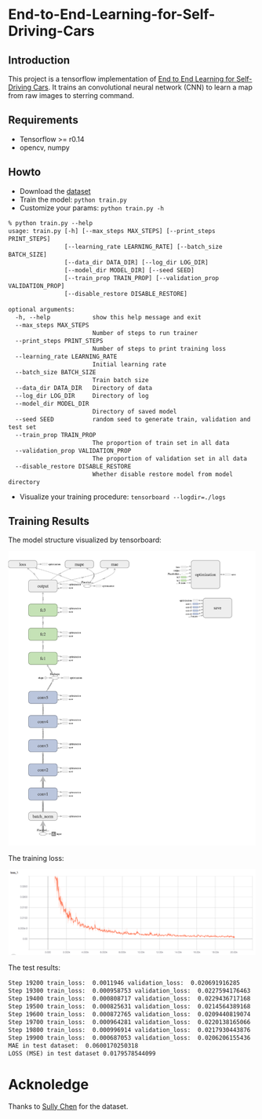 # End-to-End-Learning-for-Self-Driving-Cars
## Introduction

This project is a tensorflow implementation of [End to End Learning for Self-Driving Cars](https://arxiv.org/abs/1604.07316). It trains an convolutional neural network (CNN) to learn a map from raw images to sterring command.

## Requirements

- Tensorflow >= r0.14
- opencv, numpy

## Howto

- Download the [dataset](https://drive.google.com/file/d/0B-KJCaaF7elleG1RbzVPZWV4Tlk/view?usp=sharing)
- Train the model: `python train.py`
- Customize your params: `python train.py -h`

```shell
% python train.py --help
usage: train.py [-h] [--max_steps MAX_STEPS] [--print_steps PRINT_STEPS]
                [--learning_rate LEARNING_RATE] [--batch_size BATCH_SIZE]
                [--data_dir DATA_DIR] [--log_dir LOG_DIR]
                [--model_dir MODEL_DIR] [--seed SEED]
                [--train_prop TRAIN_PROP] [--validation_prop VALIDATION_PROP]
                [--disable_restore DISABLE_RESTORE]

optional arguments:
  -h, --help            show this help message and exit
  --max_steps MAX_STEPS
                        Number of steps to run trainer
  --print_steps PRINT_STEPS
                        Number of steps to print training loss
  --learning_rate LEARNING_RATE
                        Initial learning rate
  --batch_size BATCH_SIZE
                        Train batch size
  --data_dir DATA_DIR   Directory of data
  --log_dir LOG_DIR     Directory of log
  --model_dir MODEL_DIR
                        Directory of saved model
  --seed SEED           random seed to generate train, validation and test set
  --train_prop TRAIN_PROP
                        The proportion of train set in all data
  --validation_prop VALIDATION_PROP
                        The proportion of validation set in all data
  --disable_restore DISABLE_RESTORE
                        Whether disable restore model from model directory
```

- Visualize your training procedure: `tensorboard --logdir=./logs`

## Training Results

The model structure visualized by tensorboard:

![](./images/model.png)

The training loss:

![](./images/loss.png)

The test results:

```shell
Step 19200 train_loss:  0.0011946 validation_loss:  0.020691916285
Step 19300 train_loss:  0.000958753 validation_loss:  0.0227594176463
Step 19400 train_loss:  0.000808717 validation_loss:  0.0229436717168
Step 19500 train_loss:  0.000825631 validation_loss:  0.0214564389168
Step 19600 train_loss:  0.000872765 validation_loss:  0.0209440819074
Step 19700 train_loss:  0.000964281 validation_loss:  0.0220138165066
Step 19800 train_loss:  0.000996914 validation_loss:  0.0217930443876
Step 19900 train_loss:  0.000687053 validation_loss:  0.0206206155436
MAE in test dataset:  0.0600170250318
LOSS (MSE) in test dataset 0.0179578544099
```

# Acknoledge

Thanks to [Sully Chen](https://github.com/SullyChen) for the dataset.